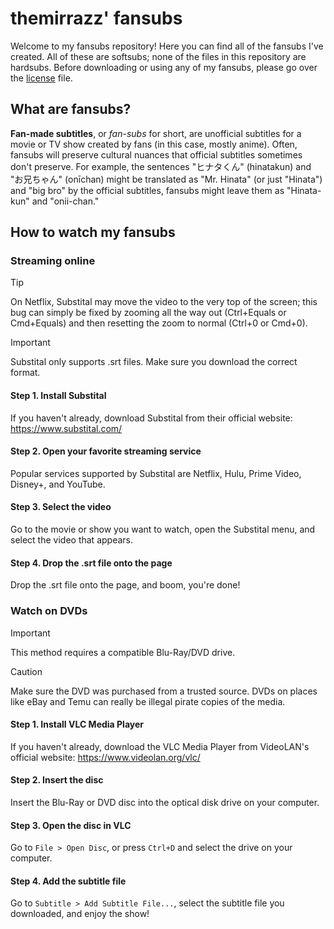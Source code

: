 # themirrazz' fansubs
Welcome to my fansubs repository! Here you can find all of the fansubs I've created. All of these are softsubs; none of the files in this repository are hardsubs. Before downloading or using any of my fansubs, please go over the [license](LICENSE.md) file.

## What are fansubs?
**Fan-made subtitles**, or *fan-subs* for short, are unofficial subtitles for a movie or TV show created by fans (in this case, mostly anime). Often, fansubs will preserve cultural nuances that official subtitles sometimes don't preserve. For example, the sentences "ヒナタくん" (hinatakun) and "お兄ちゃん" (onīchan) might be translated as "Mr. Hinata" (or just "Hinata") and "big bro" by the official subtitles, fansubs might leave them as "Hinata-kun" and "onii-chan."

## How to watch my fansubs
### Streaming online
> [!TIP]
> On Netflix, Substital may move the video to the very top of the screen; this bug can simply be fixed by zooming all the way out (Ctrl+Equals or Cmd+Equals) and then resetting the zoom to normal (Ctrl+0 or Cmd+0).

> [!IMPORTANT]
> Substital only supports .srt files. Make sure you download the correct format.

#### Step 1. Install Substital
If you haven't already, download Substital from their official website: https://www.substital.com/

#### Step 2. Open your favorite streaming service
Popular services supported by Substital are Netflix, Hulu, Prime Video, Disney+, and YouTube.

#### Step 3. Select the video
Go to the movie or show you want to watch, open the Substital menu, and select the video that appears.

#### Step 4. Drop the .srt file onto the page
Drop the .srt file onto the page, and boom, you're done!

### Watch on DVDs
> [!IMPORTANT]
> This method requires a compatible Blu-Ray/DVD drive.

> [!CAUTION]
> Make sure the DVD was purchased from a trusted source. DVDs on places like eBay and Temu can really be illegal pirate copies of the media.

#### Step 1. Install VLC Media Player
If you haven't already, download the VLC Media Player from VideoLAN's official website: https://www.videolan.org/vlc/

#### Step 2. Insert the disc
Insert the Blu-Ray or DVD disc into the optical disk drive on your computer.

#### Step 3. Open the disc in VLC
Go to `File > Open Disc`, or press `Ctrl+D` and select the drive on your computer.

#### Step 4. Add the subtitle file
Go to `Subtitle > Add Subtitle File...`, select the subtitle file you downloaded, and enjoy the show!
